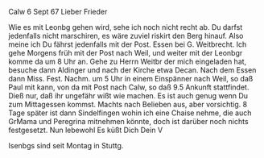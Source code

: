  Calw 6 Sept 67
Lieber Frieder

Wie es mit Leonbg gehen wird, sehe ich noch nicht recht ab. Du darfst jedenfalls nicht marschiren, es wäre zuviel riskirt den Berg hinauf. Also meine ich Du fährst jedenfalls mit der Post. Essen bei G. Weitbrecht. Ich gehe Morgens früh mit der Post nach Weil, und weiter mit der Leonbgr komme da um 8 Uhr an. Gehe zu Herrn Weitbr der mich eingeladen hat, besuche dann Aldinger und nach der Kirche etwa Decan. Nach dem Essen dann Miss. Fest. Nachm. um 5 Uhr in einem Einspänner nach Weil, so daß Paul mit kann, von da mit Post nach Calw, so daß 9.5 Ankunft stattfindet. Dieß nur, daß ihr ungefähr wißt wie machen. Es ist auch genug wenn Du zum Mittagessen kommst. Machts nach Belieben aus, aber vorsichtig. 8 Tage später ist dann Sindelfingen wohin ich eine Chaise nehme, die auch GrMama und Peregrina mitnehmen könnte, doch ist darüber noch nichts festgesetzt. Nun lebewohl Es küßt Dich  Dein V

Isenbgs sind seit Montag in Stuttg.

